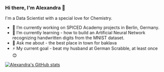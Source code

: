 ### Hi there, I'm Alexandra 🐣


<!--
**ai-aksoyoglu/ai-aksoyoglu** is a ✨ _special_ ✨ repository because its `README.md` (this file) appears on your GitHub profile.

Here are some ideas to get you started:

- 🔭 I’m currently working on ...
- 🌱 I’m currently learning ...
- 👯 I’m looking to collaborate on ...
- 🤔 I’m looking for help with ...
- 💬 Ask me about ...
- 📫 How to reach me: ...
- 😄 Pronouns: ...
- ⚡ Fun fact: ...
-->
I'm a Data Scientist with a special love for Chemistry.
- 🔭 I’m currently working on SPICED Academy projects in Berlin, Germany.
- 🌱 I’m currently learning - how to build an Artificial Neural Network recognizing handwritten digits from the MNIST dataset.
- 💬 Ask me about - the best place in town for baklava 
- ⚡ My current goal - beat my husband at German Scrabble, at least once 😊

[![Alexandra's GitHub stats](https://github-readme-stats.vercel.app/api?username=ai-aksoyoglu&count_private=true&show_icons=true&theme=chartreuse-dark)](https://github.com/ai-aksoyoglu/github-readme-stats)
